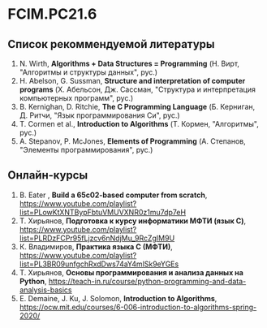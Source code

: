 # FCIM.PC21.6
## Список рекоммендуемой литературы
1. N. Wirth, **Algorithms + Data Structures = Programming** (Н. Вирт, "Алгоритмы и структуры данных", рус.)
2. H. Abelson, G. Sussman, **Structure and interpretation of computer programs** (Х. Абельсон, Дж. Сассман, "Структура и интерпретация компьютерных программ", рус.)
3. B. Kernighan, D. Ritchie, **The C Programming Language** (Б. Керниган, Д. Ритчи, "Язык программирования Си", рус.)
4. T. Cormen et al., **Introduction to Algorithms** (Т. Кормен, "Алгоритмы", рус.)
5. A. Stepanov, P. McJones, **Elements of Programming** (А. Степанов, "Элементы программирования", рус.)

## Онлайн-курсы
1. B. Eater , **Build a 65c02-based computer from scratch**,
   https://www.youtube.com/playlist?list=PLowKtXNTBypFbtuVMUVXNR0z1mu7dp7eH
2. Т. Хирьянов, **Подготовка к курсу информатики МФТИ (язык С)**,
   https://www.youtube.com/playlist?list=PLRDzFCPr95fLjzcv6nNdjMu_9RcZgIM9U
3. К. Владимиров, **Практика языка С (МФТИ)**,
   https://www.youtube.com/playlist?list=PL3BR09unfgchRxdDws74aY4mlSk9eYGEs
4. Т. Хирьянов, **Основы программирования и анализа данных на Python**,
   https://teach-in.ru/course/python-programming-and-data-analysis-basics
5. E. Demaine, J. Ku, J. Solomon, **Introduction to Algorithms**,
   https://ocw.mit.edu/courses/6-006-introduction-to-algorithms-spring-2020/
